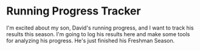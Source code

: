 # Running Progress Tracker

I'm excited about my son, David's running progress, and I want to track his results this season. I'm going to log his results here and make some tools for analyzing his progress. He's just finished his Freshman Season.
